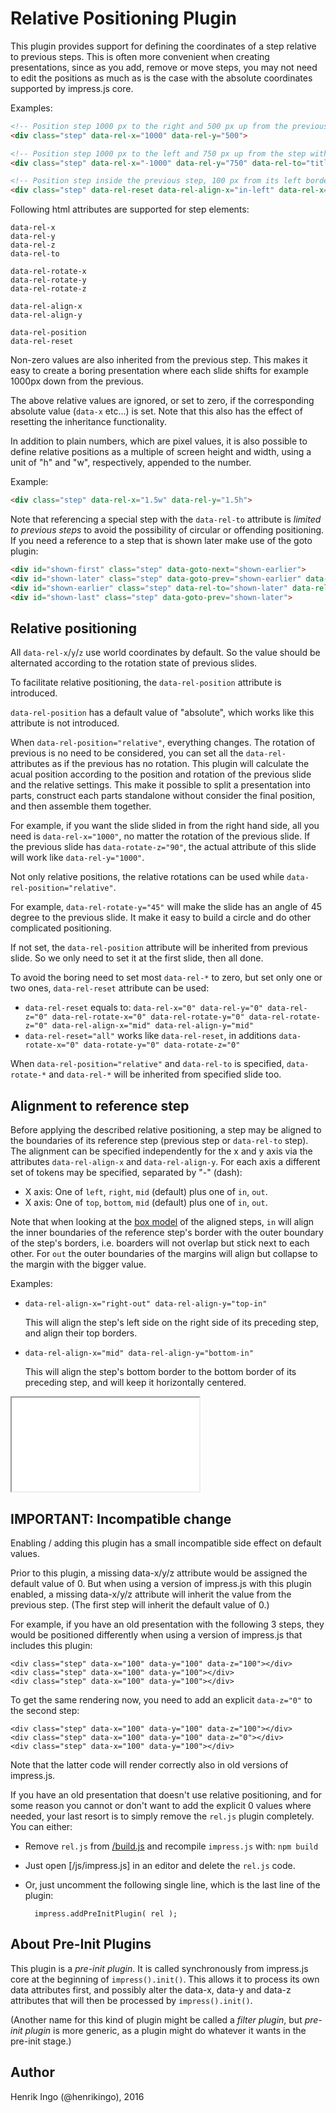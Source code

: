 Relative Positioning Plugin
===========================

This plugin provides support for defining the coordinates of a step relative
to previous steps. This is often more convenient when creating presentations,
since as you add, remove or move steps, you may not need to edit the positions
as much as is the case with the absolute coordinates supported by impress.js
core.

Examples:

```html
<!-- Position step 1000 px to the right and 500 px up from the previous step. -->
<div class="step" data-rel-x="1000" data-rel-y="500">

<!-- Position step 1000 px to the left and 750 px up from the step with id "title". -->
<div class="step" data-rel-x="-1000" data-rel-y="750" data-rel-to="title">

<!-- Position step inside the previous step, 100 px from its left border. -->
<div class="step" data-rel-reset data-rel-align-x="in-left" data-rel-x="100">
```

Following html attributes are supported for step elements:

    data-rel-x
    data-rel-y
    data-rel-z
    data-rel-to

    data-rel-rotate-x
    data-rel-rotate-y
    data-rel-rotate-z

    data-rel-align-x
    data-rel-align-y

    data-rel-position
    data-rel-reset

Non-zero values are also inherited from the previous step. This makes it easy to 
create a boring presentation where each slide shifts for example 1000px down 
from the previous.

The above relative values are ignored, or set to zero, if the corresponding 
absolute value (`data-x` etc...) is set. Note that this also has the effect of
resetting the inheritance functionality.

In addition to plain numbers, which are pixel values, it is also possible to
define relative positions as a multiple of screen height and width, using
a unit of "h" and "w", respectively, appended to the number.

Example:

```html
<div class="step" data-rel-x="1.5w" data-rel-y="1.5h">
```

Note that referencing a special step with the `data-rel-to` attribute is *limited to previous steps* to avoid the possibility of circular or offending positioning.
If you need a reference to a step that is shown later make use of the goto plugin:

```html
<div id="shown-first" class="step" data-goto-next="shown-earlier">
<div id="shown-later" class="step" data-goto-prev="shown-earlier" data-goto-next="shown-last">
<div id="shown-earlier" class="step" data-rel-to="shown-later" data-rel-x="1000" data-rel-y="500" data-goto-prev="shown-first" data-goto-next="shown-later">
<div id="shown-last" class="step" data-goto-prev="shown-later">
```

Relative positioning
--------------------

All `data-rel-x`/`y`/`z` use world coordinates by default. So the value should be alternated according to the rotation state of previous slides.

To facilitate relative positioning, the `data-rel-position` attribute is introduced.

`data-rel-position` has a default value of "absolute", which works like this attribute is not introduced.

When `data-rel-position="relative"`, everything changes. The rotation of previous is no need to be considered, you can set all the `data-rel-` attributes as if the previous has no rotation. This plugin will calculate the acual position according to the position and rotation of the previous slide and the relative settings. This make it possible to split a presentation into parts, construct each parts standalone without consider the final position, and then assemble them together.

For example, if you want the slide slided in from the right hand side, all you need is `data-rel-x="1000"`, no matter the rotation of the previous slide. If the previous slide has `data-rotate-z="90"`, the actual attribute of this slide will work like `data-rel-y="1000"`.

Not only relative positions, the relative rotations can be used while `data-rel-position="relative"`.

For example, `data-rel-rotate-y="45"` will make the slide has an angle of 45 degree to the previous slide. It make it easy to build a circle and do other complicated positioning.

If not set, the `data-rel-position` attribute will be inherited from previous slide. So we only need to set it at the first slide, then all done.

To avoid the boring need to set most `data-rel-*` to zero, but set only one or two ones, `data-rel-reset` attribute can be used: 

- `data-rel-reset` equals to: `data-rel-x="0" data-rel-y="0" data-rel-z="0" data-rel-rotate-x="0" data-rel-rotate-y="0" data-rel-rotate-z="0" data-rel-align-x="mid" data-rel-align-y="mid"`
- `data-rel-reset="all"` works like `data-rel-reset`, in additions `data-rotate-x="0" data-rotate-y="0" data-rotate-z="0"`

When `data-rel-position="relative"` and `data-rel-to` is specified, `data-rotate-*` and `data-rel-*` will be inherited from specified slide too.

Alignment to reference step
---------------------------
Before applying the described relative positioning, a step may be aligned to the boundaries of its reference step (previous step or `data-rel-to` step). The alignment can be specified independently for the x and y axis via the attributes `data-rel-align-x` and
`data-rel-align-y`. For each axis a different set of tokens may be specified, separated by "-" (dash):

* X axis: One of `left`, `right`, `mid` (default) plus one of `in`, `out`.
* X axis: One of `top`, `bottom`, `mid` (default) plus one of `in`, `out`.

Note that when looking at the [box model](https://www.w3.org/TR/css-box-3/#box-model) of the aligned steps, `in` will align the inner boundaries of the reference step's border with the outer boundary of the step's borders, i.e. boarders will not overlap but stick next to each other. For `out` the outer boundaries of the margins will align but collapse to the margin with the bigger value.

Examples:

* `data-rel-align-x="right-out" data-rel-align-y="top-in"`

  This will align the step's left side on the right side of its preceding step, and align their top borders.

* `data-rel-align-x="mid" data-rel-align-y="bottom-in"`

  This will align the step's bottom border to the bottom border of its preceding step, and will keep it horizontally centered.

<iframe src="../../../../Referat-3.html"></iframe>


IMPORTANT: Incompatible change
------------------------------

Enabling / adding this plugin has a small incompatible side effect on default values.

Prior to this plugin, a missing data-x/y/z attribute would be assigned the default value of 0.
But when using a version of impress.js with this plugin enabled, a missing data-x/y/z attribute
will inherit the value from the previous step. (The first step will inherit the default value of 0.)

For example, if you have an old presentation with the following 3 steps, they would be positioned
differently when using a version of impress.js that includes this plugin:

    <div class="step" data-x="100" data-y="100" data-z="100"></div>
    <div class="step" data-x="100" data-y="100"></div>
    <div class="step" data-x="100" data-y="100"></div>

To get the same rendering now, you need to add an explicit `data-z="0"` to the second step:

    <div class="step" data-x="100" data-y="100" data-z="100"></div>
    <div class="step" data-x="100" data-y="100" data-z="0"></div>
    <div class="step" data-x="100" data-y="100"></div>

Note that the latter code will render correctly also in old versions of impress.js.

If you have an old presentation that doesn't use relative positioning, and for some reason you
cannot or don't want to add the explicit 0 values where needed, your last resort is to simply
remove the `rel.js` plugin completely. You can either:

* Remove `rel.js` from [/build.js](../../../build.js) and recompile `impress.js` with: `npm build`
* Just open [/js/impress.js] in an editor and delete the `rel.js` code.
* Or, just uncomment the following single line, which is the last line of the plugin:

        impress.addPreInitPlugin( rel );


About Pre-Init Plugins
----------------------

This plugin is a *pre-init plugin*. It is called synchronously from impress.js
core at the beginning of `impress().init()`. This allows it to process its own
data attributes first, and possibly alter the data-x, data-y and data-z attributes
that will then be processed by `impress().init()`.

(Another name for this kind of plugin might be called a *filter plugin*, but
*pre-init plugin* is more generic, as a plugin might do whatever it wants in
the pre-init stage.)


Author
------

Henrik Ingo (@henrikingo), 2016
